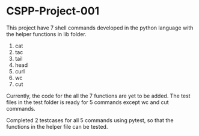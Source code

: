 # CSPP-Project-001

This project have 7 shell commands developed in the python language with the helper functions in lib folder.

1. cat
2. tac
3. tail
4. head
5. curl
6. wc
7. cut

Currently, the code for the all the 7 functions are yet to be added. The test files in the test folder is ready for 5 commands except wc and cut commands. 

Completed 2 testcases for all 5 commands using pytest, so that the functions in the helper file can be tested.